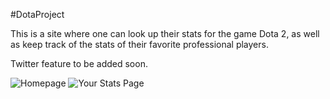 #DotaProject

This is a site where one can look up their stats for the game Dota 2,
as well as keep track of the stats of their favorite professional players.

Twitter feature to be added soon.

![Homepage](http://puu.sh/DNCtR/2f3061ef6b.png)
![Your Stats Page](http://puu.sh/DNCuI/688c22ae15.png)



